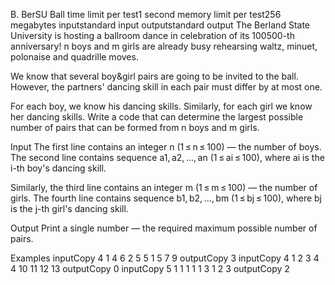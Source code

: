 B. BerSU Ball
time limit per test1 second
memory limit per test256 megabytes
inputstandard input
outputstandard output
The Berland State University is hosting a ballroom dance in celebration of its 100500-th anniversary! n boys and m girls are already busy rehearsing waltz, minuet, polonaise and quadrille moves.

We know that several boy&girl pairs are going to be invited to the ball. However, the partners' dancing skill in each pair must differ by at most one.

For each boy, we know his dancing skills. Similarly, for each girl we know her dancing skills. Write a code that can determine the largest possible number of pairs that can be formed from n boys and m girls.

Input
The first line contains an integer n (1 ≤ n ≤ 100) — the number of boys. The second line contains sequence a1, a2, ..., an (1 ≤ ai ≤ 100), where ai is the i-th boy's dancing skill.

Similarly, the third line contains an integer m (1 ≤ m ≤ 100) — the number of girls. The fourth line contains sequence b1, b2, ..., bm (1 ≤ bj ≤ 100), where bj is the j-th girl's dancing skill.

Output
Print a single number — the required maximum possible number of pairs.

Examples
inputCopy
4
1 4 6 2
5
5 1 5 7 9
outputCopy
3
inputCopy
4
1 2 3 4
4
10 11 12 13
outputCopy
0
inputCopy
5
1 1 1 1 1
3
1 2 3
outputCopy
2